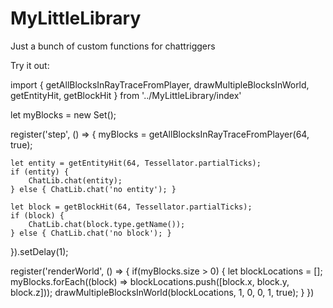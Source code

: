 # MyLittleLibrary

Just a bunch of custom functions for chattriggers

Try it out:

import { getAllBlocksInRayTraceFromPlayer, drawMultipleBlocksInWorld, getEntityHit, getBlockHit } from '../MyLittleLibrary/index'

let myBlocks = new Set();

register('step', () => {
    myBlocks = getAllBlocksInRayTraceFromPlayer(64, true);

    let entity = getEntityHit(64, Tessellator.partialTicks);
    if (entity) {
        ChatLib.chat(entity);
    } else { ChatLib.chat('no entity'); }

    let block = getBlockHit(64, Tessellator.partialTicks);
    if (block) {
        ChatLib.chat(block.type.getName());
    } else { ChatLib.chat('no block'); }
}).setDelay(1);

register('renderWorld', () => {
    if(myBlocks.size > 0) {
        let blockLocations = [];
        myBlocks.forEach((block) => blockLocations.push([block.x, block.y, block.z]));
        drawMultipleBlocksInWorld(blockLocations, 1, 0, 0, 1, true);
    }
})